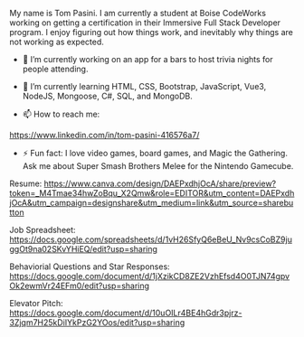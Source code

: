 
My name is Tom Pasini. I am currently a student at Boise CodeWorks working on getting a certification in their Immersive Full Stack Developer program. I enjoy figuring out how things work, and inevitably why things are not working as expected.



- 🔭 I’m currently working on an app for a bars to host trivia nights for people attending.

- 🌱 I’m currently learning HTML, CSS, Bootstrap, JavaScript, Vue3, NodeJS, Mongoose, C#, SQL, and MongoDB.

- 📫 How to reach me:

https://www.linkedin.com/in/tom-pasini-416576a7/

- ⚡ Fun fact:
I love video games, board games, and Magic the Gathering. Ask me about Super Smash Brothers Melee for the Nintendo Gamecube.

Resume:
https://www.canva.com/design/DAEPxdhjOcA/share/preview?token=_M4Tmae34hwZoBqu_X2Qmw&role=EDITOR&utm_content=DAEPxdhjOcA&utm_campaign=designshare&utm_medium=link&utm_source=sharebutton

Job Spreadsheet:
https://docs.google.com/spreadsheets/d/1vH26SfyQ6eBeU_Nv9csCoBZ9juggOt9na02SKvYHiEQ/edit?usp=sharing

Behaviorial Questions and Star Responses:
https://docs.google.com/document/d/1jXzikCD8ZE2VzhEfsd4O0TJN74gpvOk2ewmVr24EFm0/edit?usp=sharing

Elevator Pitch:
https://docs.google.com/document/d/10uOILr4BE4hGdr3pjrz-3Zjqm7H25kDiIYkPzG2YOos/edit?usp=sharing


<!--
**tompasini/tompasini** is a ✨ _special_ ✨ repository because its `README.md` (this file) appears on your GitHub profile.

Here are some ideas to get you started:

- 🔭 I’m currently working on ...
- 🌱 I’m currently learning ...
- 👯 I’m looking to collaborate on ...
- 🤔 I’m looking for help with ...
- 💬 Ask me about ...
- 📫 How to reach me: ...
- 😄 Pronouns: ...
- ⚡ Fun fact: ...
-->
